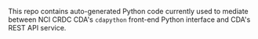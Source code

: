 This repo contains auto-generated Python code currently used to mediate between NCI CRDC CDA's `cdapython` front-end Python interface and CDA's REST API service.



